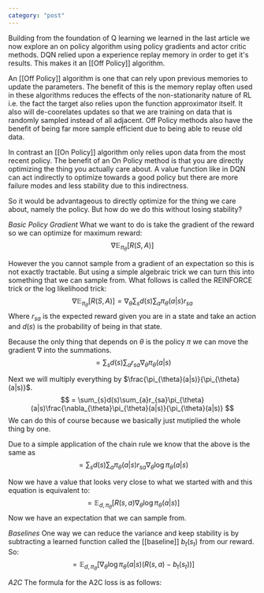 ```yaml
---
category: "post"
---
```

Building from the foundation of Q learning we learned in the last article we now explore an on policy algorithm using policy gradients and actor critic methods. DQN relied upon a experience replay memory in order to get it's results. This makes it an [[Off Policy]] algorithm. 

An [[Off Policy]] algorithm is one that can rely upon previous memories to update the parameters. The benefit of this is the memory replay often used in these algorithms reduces the effects of the non-stationarity nature of RL i.e. the fact the target also relies upon the function approximator itself. It also will de-coorelates updates so that we are training on data that is randomly sampled instead of all adjacent. Off Policy methods also have the benefit of being far more sample efficient due to being able to reuse old data.

In contrast an [[On Policy]] algorithm only relies upon data from the most recent policy. The benefit of an On Policy method is that you are directly optimizing the thing you actually care about. A value function like in DQN can act indirectly to optimize towards a good policy but there are more failure modes and less stability due to this indirectness.

So it would be advantageous to directly optimize for the thing we care about, namely the policy. But how do we do this without losing stability?

*Basic Policy Gradient*
What we want to do is take the gradient of the reward so we can optimize for maximum reward:
$$
\nabla\mathop{\mathbb{E}}_{\pi_{\theta}}[R(S,A)]
$$

However the you cannot sample from a gradient of an expectation so this is not exactly tractable. But using a simple algebraic trick we can turn this into something that we can sample from. What follows is called the REINFORCE trick or the log likelihood trick:
$$
\nabla\mathop{\mathbb{E}}_{\pi_{\theta}}[R(S,A)] = \nabla_{\theta}\sum_{s}d(s)\sum_{a}\pi_{\theta}(a|s)r_{sa}
$$
Where $r_{sa}$ is the expected reward given you are in a state and take an action and $d(s)$ is the probability of being in that state. 

Because the only thing that depends on $\theta$ is the policy $\pi$ we can move the gradient $\nabla$ into the summations.
$$
= \sum_{s}d(s)\sum_{a}r_{sa}\nabla_{\theta}\pi_{\theta}(a|s)
$$

Next we will multiply everything by $\frac{\pi_{\theta}(a|s)}{\pi_{\theta}(a|s)}$.
$$
= \sum_{s}d(s)\sum_{a}r_{sa}\pi_{\theta}(a|s)\frac{\nabla_{\theta}\pi_{\theta}(a|s)}{\pi_{\theta}(a|s)}
$$
We can do this of course because we basically just mutiplied the whole thing by one.

Due to a simple application of the chain rule we know that the above is the same as
$$
= \sum_{s}d(s)\sum_{a}\pi_{\theta}(a|s)r_{sa}\nabla_{\theta}\log \pi_{\theta}(a|s)
$$

Now we have a value that looks very close to what we started with and this equation is equivalent to:
$$
= \mathop{\mathbb{E}}_{d,\pi_{\theta}}[R(s,a)\nabla_{\theta}\log \pi_{\theta}(a|s)]
$$
Now we have an expectation that we can sample from.

*Baselines*
One way we can reduce the variance and keep stability is by subtracting a learned function called the [[baseline]] $b_{t}(s_{t})$ from our reward. So:
$$
= \mathop{\mathbb{E}}_{d,\pi_{\theta}}[\nabla_{\theta}\log \pi_{\theta}(a|s)(R(s,a) - b_{t}(s_{t}))]
$$

*A2C*
The formula for the A2C loss is as follows:
$$
$$